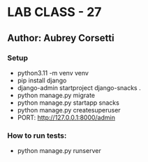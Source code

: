 # LAB CLASS - 27

## Author: Aubrey Corsetti

### Setup

- python3.11 -m venv venv
- pip install django
- django-admin startproject django-snacks .
- python manage.py migrate
- python manage.py startapp snacks
- python manage.py createsuperuser
- PORT: http://127.0.0.1:8000/admin


### How to run tests:

- python manage.py runserver
